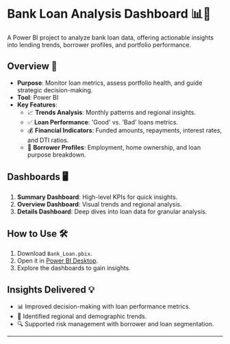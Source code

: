 # **Bank Loan Analysis Dashboard** 📊💼

A Power BI project to analyze bank loan data, offering actionable insights into lending trends, borrower profiles, and portfolio performance.

## **Overview** 📝
- **Purpose**: Monitor loan metrics, assess portfolio health, and guide strategic decision-making.
- **Tool**: Power BI  
- **Key Features**:
  - 📈 **Trends Analysis**: Monthly patterns and regional insights.  
  - ✅ **Loan Performance**: 'Good' vs. 'Bad' loans metrics.  
  - 💰 **Financial Indicators**: Funded amounts, repayments, interest rates, and DTI ratios.  
  - 👥 **Borrower Profiles**: Employment, home ownership, and loan purpose breakdown.

## **Dashboards** 🖥️
1. **Summary Dashboard**: High-level KPIs for quick insights.  
2. **Overview Dashboard**: Visual trends and regional analysis.  
3. **Details Dashboard**: Deep dives into loan data for granular analysis.  

## **How to Use** 🛠️
1. Download `Bank_Loan.pbix`.  
2. Open it in [Power BI Desktop](https://powerbi.microsoft.com/desktop/).  
3. Explore the dashboards to gain insights.

## **Insights Delivered** 💡
- 📊 Improved decision-making with loan performance metrics.  
- 📍 Identified regional and demographic trends.  
- 🔍 Supported risk management with borrower and loan segmentation.  

---
